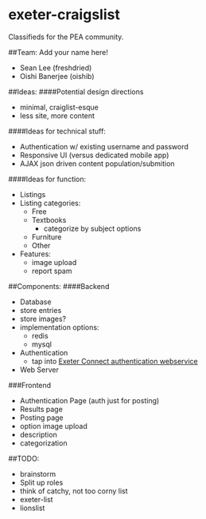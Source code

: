 exeter-craigslist
=================
Classifieds for the PEA community.

##Team:
Add your name here!
 - Sean Lee (freshdried)
 - Oishi Banerjee (oishib)

##Ideas:
####Potential design directions
 - minimal, craiglist-esque
  - less site, more content

####Ideas for technical stuff:
 - Authentication w/ existing username and password
 - Responsive UI (versus dedicated mobile app)
 - AJAX json driven content population/submition

####Ideas for function:
 - Listings
  - Listing categories:
     - Free
     - Textbooks
         - categorize by subject options
     - Furniture
     - Other
   - Features:
     - image upload
     - report spam

##Components:
####Backend
 - Database
  - store entries
  - store images?
  - implementation options:
     - redis
     - mysql
 - Authentication
    - tap into [Exeter Connect authentication webservice](https://connect.exeter.edu/_vti_bin/authentication.asmx)
 - Web Server

###Frontend
 - Authentication Page (auth just for posting)
 - Results page
 - Posting page
  - option image upload
  - description
  - categorization


##TODO:
 - brainstorm
 - Split up roles
 - think of catchy, not too corny list
  - exeter-list
  - lionslist
